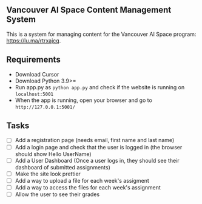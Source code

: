 ## Vancouver AI Space Content Management System
This is a system for managing content for the Vancouver AI Space program: https://lu.ma/rtrxajcq.

## Requirements

- Download Cursor
- Download Python 3.9>=
- Run app.py as `python app.py` and check if the website is running on `localhost:5001`
- When the app is running, open your browser and go to `http://127.0.0.1:5001/`

## Tasks
- [ ] Add a registration page (needs email, first name and last name)
- [ ] Add a login page and check that the user is logged in (the browser should show Hello UserName)
- [ ] Add a User Dashboard (Once a user logs in, they should see their dashboard of submitted assignments)
- [ ] Make the site look prettier
- [ ] Add a way to upload a file for each week's assigment
- [ ] Add a way to access the files for each week's assignment
- [ ] Allow the user to see their grades